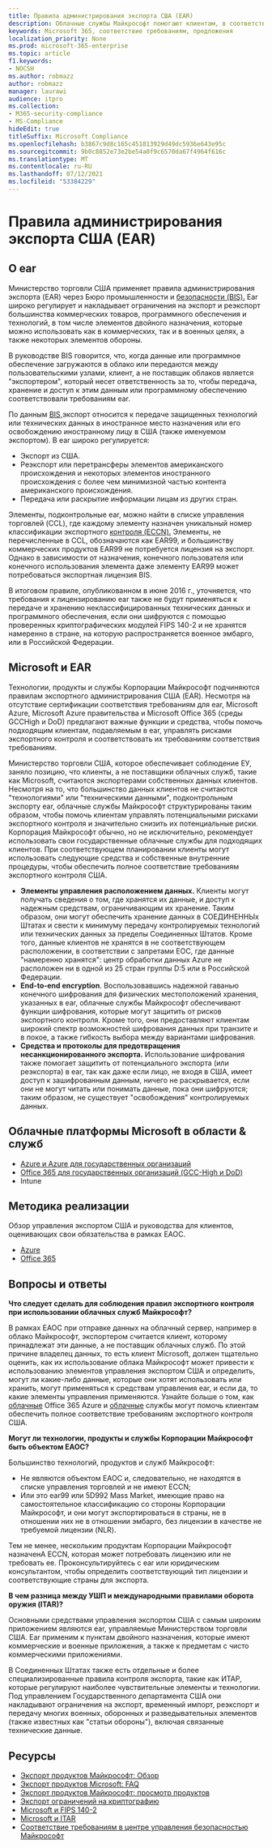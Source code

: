 ```yaml
---
title: Правила администрирования экспорта США (EAR)
description: Облачные службы Майкрософт помогают клиентам, в соответствии с правилами экспортного администрирования США (EAR), соответствовать требованиям соответствия требованиям и управлять рисками экспортного контроля.
keywords: Microsoft 365, соответствие требованиям, предложения
localization_priority: None
ms.prod: microsoft-365-enterprise
ms.topic: article
f1.keywords:
- NOCSH
ms.author: robmazz
author: robmazz
manager: laurawi
audience: itpro
ms.collection:
- M365-security-compliance
- MS-Compliance
hideEdit: true
titleSuffix: Microsoft Compliance
ms.openlocfilehash: b3867c9d8c165c451813929d49dc5936e643e95c
ms.sourcegitcommit: 9b0c8852e73e2be54a0f9c6570da67f4964f616c
ms.translationtype: MT
ms.contentlocale: ru-RU
ms.lasthandoff: 07/12/2021
ms.locfileid: "53384229"
---
```

# <a name="us-export-administration-regulations-ear"></a>Правила администрирования экспорта США (EAR)

## <a name="about-the-ear"></a>О ear

Министерство торговли США применяет правила администрирования экспорта (EAR) через Бюро промышленности и [безопасности (BIS).](https://www.bis.doc.gov/) Ear широко регулирует и накладывает ограничения на экспорт и реэкспорт большинства коммерческих товаров, программного обеспечения и технологий, в том числе элементов двойного назначения, которые можно использовать как в коммерческих, так и в военных целях, а также некоторых элементов обороны.

В руководстве BIS говорится, что, когда данные или программное обеспечение загружаются в облако или передаются между пользовательскими узлами, клиент, а не поставщик облаков является "экспортером", который несет ответственность за то, чтобы передача, хранение и доступ к этим данным или программному обеспечению соответствовали требованиям ear.

По данным [BIS,](https://www.bis.doc.gov/index.php/documents/regulation-docs/412-part-734-scope-of-the-export-administration-regulations/file)экспорт относится к передаче защищенных технологий или технических данных в иностранное место назначения или его освобождению иностранному лицу в США (также именуемом  экспортом).  В ear широко регулируется:

- Экспорт из США.
- Реэкспорт или перетрансферы элементов американского происхождения и некоторых элементов  иностранного происхождения с более чем минимизной частью контента американского происхождения.
- Передача или раскрытие информации лицам из других стран.

Элементы, подконтрольные ear, можно найти в списке управления торговлей (CCL), где каждому элементу назначен уникальный номер классификации экспортного [контроля (ECCN).](https://www.bis.doc.gov/index.php/licensing/commerce-control-list-classification/export-control-classification-number-eccn) Элементы, не перечисленные в CCL, обозначаются как EAR99, и большинству коммерческих продуктов EAR99 не потребуется лицензия на экспорт. Однако в зависимости от назначения, конечного пользователя или конечного использования элемента даже элементу EAR99 может потребоваться экспортная лицензия BIS.

В [](https://www.federalregister.gov/documents/2016/06/03/2016-12734/revisions-to-definitions-in-the-export-administration-regulations)итоговом правиле, опубликованном в июне 2016 г., уточняется, что требования к лицензированию ear также не будут применяться к передаче и хранению неклассифицированных технических данных и программного обеспечения, если они шифруются с помощью проверенных криптографических модулей FIPS 140-2 и не хранятся намеренно в стране, на которую распространяется военное эмбарго, или в Российской Федерации.

## <a name="microsoft-and-the-ear"></a>Microsoft и EAR

Технологии, продукты и службы Корпорации Майкрософт подчиняются правилам экспортного администрирования США (EAR). Несмотря на отсутствие сертификации соответствия требованиям для ear, Microsoft Azure, Microsoft Azure правительства и Microsoft Office 365 (среды GCCHigh и DoD) предлагают важные функции и средства, чтобы помочь подходящим клиентам, подавляемым в ear, управлять рисками экспортного контроля и соответствовать их требованиям соответствия требованиям.

Министерство торговли США, которое обеспечивает соблюдение ЕУ, заняло позицию, что клиенты, а не поставщики облачных служб, такие как Microsoft, считаются экспортерами собственных данных клиентов. Несмотря на то, что большинство данных клиентов не считаются "технологиями" или "техническими данными", подконтрольным экспорту ear, облачные службы Майкрософт структурированы таким образом, чтобы помочь клиентам управлять потенциальными рисками экспортного контроля и значительно снизить их потенциальные риски. Корпорация Майкрософт обычно, но не исключительно, рекомендует использовать свои государственные облачные службы для подходящих клиентов. При соответствующем планировании клиенты могут использовать следующие средства и собственные внутренние процедуры, чтобы обеспечить полное соответствие требованиям экспортного контроля США.

- **Элементы управления расположением данных.** Клиенты могут получать сведения о том, где хранятся их данные, и доступ к надежным средствам, ограничивающим их хранение. Таким образом, они могут обеспечить хранение данных в СОЕДИНЕННЫх Штатах и свести к минимуму передачу контролируемых технологий или технических данных за пределы Соединенных Штатов. Кроме того, данные клиентов не хранятся в не соответствующем расположении, в соответствии с запретами ЕОС, где данные "намеренно хранятся": центр обработки данных Azure не расположен ни в одной из 25 стран группы D:5 или в Российской Федерации.
- **End-to-end encryption**. Воспользовавшись надежной гаванью конечного шифрования для физических местоположений хранения, указанных в ear, облачные службы Майкрософт обеспечивают функции шифрования, которые могут защитить от рисков экспортного контроля. Кроме того, [](https://aka.ms/Azure-Encryption-Overview) они предоставляют клиентам широкий спектр возможностей шифрования данных при транзите и в покое, а также гибкость выбора между вариантами шифрования.
- **Средства и протоколы для предотвращения несанкционированного экспорта.** Использование шифрования также помогает защитить от потенциального экспорта (или реэкспорта) в ear, так как даже если лицо, не входя в США, имеет доступ к зашифрованным данным, ничего не раскрывается, если они не могут читать или понимать данные, пока они шифруются; таким образом, не существует "освобождения" контролируемых данных.

## <a name="microsoft-in-scope-cloud-platforms--services"></a>Облачные платформы Microsoft в области & служб

- [Azure и Azure для государственных организаций](https://aka.ms/AzureCompliance)
- [Office 365 для государственных организаций (GCC-High и DoD)](https://aka.ms/Office-365-Export-Controls)
- Intune

## <a name="how-to-implement"></a>Методика реализации

Обзор управления экспортом США и руководства для клиентов, оценивающих свои обязательства в рамках ЕАОС.

- [Azure](https://aka.ms/Azure-Export-Controls)
- [Office 365](https://aka.ms/Office-365-Export-Controls)

## <a name="frequently-asked-questions"></a>Вопросы и ответы

**Что следует сделать для соблюдения правил экспортного контроля при использовании облачных служб Майкрософт?**

В рамках ЕАОС при отправке данных на облачный сервер, например в облако Майкрософт, экспортером считается клиент, которому принадлежат эти данные, а не поставщик облачных служб. По этой причине владелец данных, то есть клиент Microsoft, должен тщательно оценить, как их использование облака Майкрософт может привести к использованию элементов управления экспортом США и определить, могут ли какие-либо данные, которые они хотят использовать или хранить, могут применяться к средствам управления ear, и если да, то какие элементы управления применяются. Узнайте больше о том, как [облачные](https://servicetrust.microsoft.com/ViewPage/TrustDocuments?command=Download&downloadType=Document&downloadId=c24c11f2-2cd4-444a-9160-19762855ad3a&docTab=6d000410-c9e9-11e7-9a91-892aae8839ad_FAQ_and_White_Papers) Office 365 Azure и [облачные](https://query.prod.cms.rt.microsoft.com/cms/api/am/binary/RE1s5kI) службы могут помочь клиентам обеспечить полное соответствие требованиям экспортного контроля США.

**Могут ли технологии, продукты и службы Корпорации Майкрософт быть объектом ЕАОС?**

Большинство технологий, продуктов и служб Майкрософт:

- Не являются объектом ЕАОС и, следовательно, не находятся в списке управления торговлей и не имеют ECCN;
- Или это ear99 или 5D992 Mass Market, имеющие право на самостоятельное классификацию со стороны Корпорации Майкрософт, и они могут экспортироваться в страны, не в отношении них не в отношении эмбарго, без лицензии в качестве не требуемой лицензии (NLR).

Тем не менее, нескольким продуктам Корпорации Майкрософт назначенА ECCN, которая может потребовать лицензию или не требовать ее. Проконсультируйтесь с ear или юридическим консультантом, чтобы определить соответствующий тип лицензии и соответствующие страны для экспорта.

**В чем разница между УШП и международными правилами оборота оружия (ITAR)?**

Основными средствами управления экспортом США с самым широким приложением являются ear, управляемые Министерством торговли США. Ear применим к пунктам двойного назначения, которые имеют коммерческие и военные приложения, а также к предметам с чисто коммерческими приложениями.

В Соединенных Штатах также есть отдельные и более специализированные правила контроля экспорта, такие как ИТАР, которые регулируют наиболее чувствительные элементы и технологии. Под управлением Государственного департамента США они накладывают ограничения на экспорт, временный импорт, реэкспорт и передачу многих военных, оборонных и разведывательных элементов (также известных как "статьи обороны"), включая связанные технические данные.

## <a name="resources"></a>Ресурсы

- [Экспорт продуктов Майкрософт: Обзор](https://www.microsoft.com/exporting/overview.aspx)
- [Экспорт продуктов Microsoft: FAQ](https://www.microsoft.com/exporting/faq.aspx)
- [Экспорт продуктов Майкрософт: просмотр продуктов](https://www.microsoft.com/exporting/exporting-information.aspx)
- [Экспорт ограничений на криптографию](/windows/uwp/security/export-restrictions-on-cryptography)
- [Microsoft и FIPS 140-2](offering-fips-140-2.md)
- [Microsoft и ITAR](offering-itar.md)
- [Соответствие требованиям в центре управления безопасностью Майкрософт](https://www.microsoft.com/trust-center/compliance/compliance-overview)
